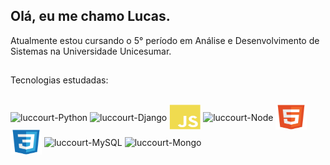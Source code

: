 ## Olá, eu me chamo Lucas.
Atualmente estou cursando o 5° período em Análise e Desenvolvimento de Sistemas na Universidade Unicesumar.

##
Tecnologias estudadas:
<div style="display: inline_block"><br>
  <img align="center" alt="luccourt-Python" height="40" width="50" ![image](https://github.com/user-attachments/assets/64144484-5133-41fe-a672-9e275c8ed184)
>
  <img align="center" alt="luccourt-Django" height="40" width="50" src="https://cdn.jsdelivr.net/gh/devicons/devicon@latest/icons/django/django-plain-wordmark.svg" />
  <img align="center" alt="luccourt-Js" height="40" width="50" src="https://raw.githubusercontent.com/devicons/devicon/master/icons/javascript/javascript-plain.svg">
  <img align="center" alt="luccourt-Node" height="40" width="50" src="https://cdn.jsdelivr.net/gh/devicons/devicon@latest/icons/nodejs/nodejs-original-wordmark.svg" >
  <img align="center" alt="luccourt-HTML" height="40" width="50" src="https://raw.githubusercontent.com/devicons/devicon/master/icons/html5/html5-original.svg">
  <img align="center" alt="luccourt-CSS" height="40" width="50" src="https://raw.githubusercontent.com/devicons/devicon/master/icons/css3/css3-original.svg">
  <img align="center" alt="luccourt-MySQL" height="40" width="50" src="https://cdn.jsdelivr.net/gh/devicons/devicon@latest/icons/mysql/mysql-original.svg" />
  <img align="center" alt="luccourt-Mongo" height="40" width="50" src="https://cdn.jsdelivr.net/gh/devicons/devicon@latest/icons/mongodb/mongodb-original.svg" />
</div>
  
  ##



















<!--
**luccourt/luccourt** is a ✨ _special_ ✨ repository because its `README.md` (this file) appears on your GitHub profile.

Here are some ideas to get you started:

- 🔭 I’m currently working on ...
- 🌱 I’m currently learning ...
- 👯 I’m looking to collaborate on ...
- 🤔 I’m looking for help with ...
- 💬 Ask me about ...
- 📫 How to reach me: ...
- 😄 Pronouns: ...
- ⚡ Fun fact: ...
-->
